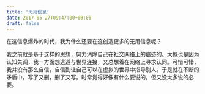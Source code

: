 ```yaml
---
title: '无用信息'
date: 2017-05-27T09:47:00+08:00
draft: false
---
```


在这信息爆炸的时代，我为什么还要在这创造更多的无用信息呢？

我之前就是基于这样的思想，努力消除自己在社交网络上的痕迹的。大概也是因为认知失调，我一方面想逃避与世界连接，又总想着在网络上寻求认同。可惜可惜，我并没有那么自信，自信到让自己可以在虚拟的世界中指导别人。于是就在不断的矛盾中，写了又删，删了又写。时常觉得好像有什么要说的，但又没太多说的必要。
